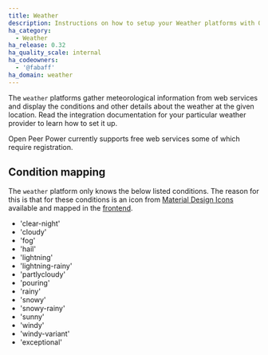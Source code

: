 ```yaml
---
title: Weather
description: Instructions on how to setup your Weather platforms with Open Peer Power.
ha_category:
  - Weather
ha_release: 0.32
ha_quality_scale: internal
ha_codeowners:
  - '@fabaff'
ha_domain: weather
---
```


The `weather` platforms gather meteorological information from web services and display the conditions and other details about the weather at the given location. Read the integration documentation for your particular weather provider to learn how to set it up.

Open Peer Power currently supports free web services some of which require registration.

## Condition mapping

The `weather` platform only knows the below listed conditions. The reason for this is that for these conditions is an icon from [Material Design Icons](https://materialdesignicons.com/) available and mapped in the [frontend](https://github.com/OpenPeerPower/Open-Peer-Power-polymer/blob/master/src/cards/ha-weather-card.js#L170).

- 'clear-night'
- 'cloudy'
- 'fog'
- 'hail'
- 'lightning'
- 'lightning-rainy'
- 'partlycloudy'
- 'pouring'
- 'rainy'
- 'snowy'
- 'snowy-rainy'
- 'sunny'
- 'windy'
- 'windy-variant'
- 'exceptional'

